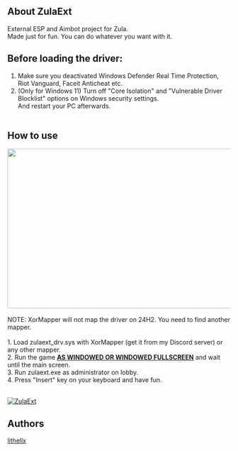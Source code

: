 ## About ZulaExt

External ESP and Aimbot project for Zula.<br>
Made just for fun. You can do whatever you want with it.

## Before loading the driver:
1. Make sure you deactivated Windows Defender Real Time Protection, Riot Vanguard, Faceit Anticheat etc.<br>
2. (Only for Windows 11) Turn off "Core Isolation" and "Vulnerable Driver Blocklist" options on Windows security settings.<br>
And restart your PC afterwards.
<br><br>
## How to use
<a href="https://streamable.com/nimbcy">
    <img src="https://cdn-cf-east.streamable.com/image/nimbcy.jpg" width="640" height="360"/>
</a>
<br><br>
NOTE: XorMapper will not map the driver on 24H2. You need to find another mapper.<br><br>
1. Load zulaext_drv.sys with XorMapper (get it from my Discord server) or any other mapper.<br>
2. Run the game <u><b>AS WINDOWED OR WINDOWED FULLSCREEN</b></u> and wait until the main screen.<br>
3. Run zulaext.exe as administrator on lobby.<br>
4. Press "Insert" key on your keyboard and have fun.

<br>[![ZulaExt](https://img.shields.io/github/downloads/lithellx/zulaext/total?style=for-the-badge&label=zulaext%20Downloads&color=red)](https://github.com/lithellx/zulaext/releases)

## Authors
[lithellx](https://github.com/lithellx)
